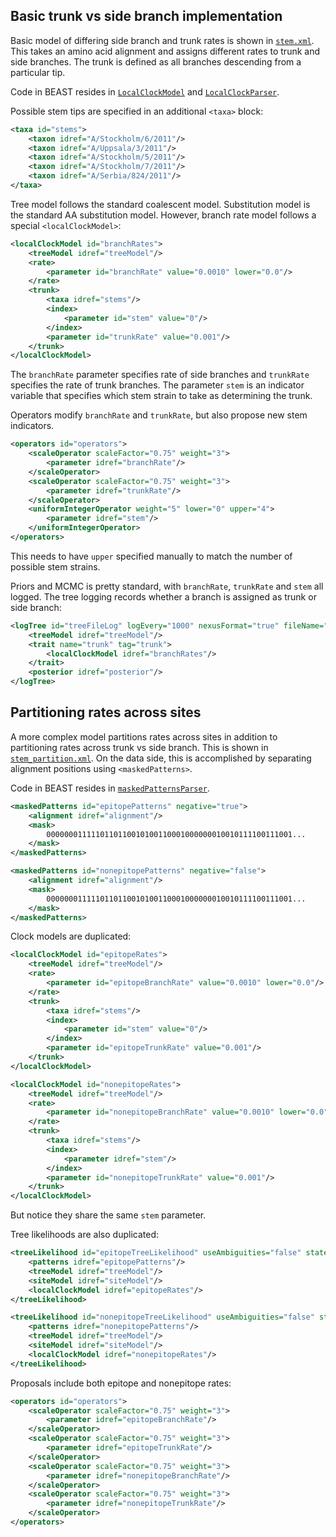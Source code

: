 ## Basic trunk vs side branch implementation

Basic model of differing side branch and trunk rates is shown in [`stem.xml`](https://github.com/trvrb/stem/blob/master/spec/stem.xml).  This takes an amino acid alignment and assigns different rates to trunk and side branches.  The trunk is defined as all branches descending from a particular tip.  

Code in BEAST resides in [`LocalClockModel`](https://code.google.com/p/beast-mcmc/source/browse/trunk/src/dr/evomodel/branchratemodel/LocalClockModel.java) and [`LocalClockParser`](https://code.google.com/p/beast-mcmc/source/browse/trunk/src/dr/evomodelxml/branchratemodel/LocalClockModelParser.java).

Possible stem tips are specified in an additional `<taxa>` block:

```xml
<taxa id="stems">
	<taxon idref="A/Stockholm/6/2011"/>
	<taxon idref="A/Uppsala/3/2011"/>
	<taxon idref="A/Stockholm/5/2011"/>
	<taxon idref="A/Stockholm/7/2011"/>
	<taxon idref="A/Serbia/824/2011"/>		
</taxa>
```

Tree model follows the standard coalescent model.  Substitution model is the standard AA substitution model.  However, branch rate model follows a special `<localClockModel>`:

```xml
<localClockModel id="branchRates">
	<treeModel idref="treeModel"/>
	<rate>
		<parameter id="branchRate" value="0.0010" lower="0.0"/>
	</rate>
	<trunk>
		<taxa idref="stems"/>
		<index>
			<parameter id="stem" value="0"/>
		</index>
		<parameter id="trunkRate" value="0.001"/>
	</trunk>
</localClockModel>
```

The `branchRate` parameter specifies rate of side branches and `trunkRate` specifies the rate of trunk branches.  The parameter `stem` is an indicator variable that specifies which stem strain to take as determining the trunk.

Operators modify `branchRate` and `trunkRate`, but also propose new stem indicators.

```xml
<operators id="operators">
	<scaleOperator scaleFactor="0.75" weight="3">
		<parameter idref="branchRate"/>
	</scaleOperator>
	<scaleOperator scaleFactor="0.75" weight="3">
		<parameter idref="trunkRate"/>
	</scaleOperator>
	<uniformIntegerOperator weight="5" lower="0" upper="4">
		<parameter idref="stem"/>
	</uniformIntegerOperator>	
</operators>	
```

This needs to have `upper` specified manually to match the number of possible stem strains.

Priors and MCMC is pretty standard, with `branchRate`, `trunkRate` and `stem` all logged.  The tree logging records whether a branch is assigned as trunk or side branch:

```xml
<logTree id="treeFileLog" logEvery="1000" nexusFormat="true" fileName="stem.trees" sortTranslationTable="true">
	<treeModel idref="treeModel"/>
	<trait name="trunk" tag="trunk">
		<localClockModel idref="branchRates"/>
	</trait>
	<posterior idref="posterior"/>
</logTree>
```

## Partitioning rates across sites

A more complex model partitions rates across sites in addition to partitioning rates across trunk vs side branch.  This is shown in [`stem_partition.xml`](https://github.com/trvrb/stem/blob/master/spec/stem_partition.xml).  On the data side, this is accomplished by separating alignment positions using `<maskedPatterns>`.

Code in BEAST resides in [`maskedPatternsParser`](https://code.google.com/p/beast-mcmc/source/browse/trunk/src/dr/evoxml/MaskedPatternsParser.java).

```xml
<maskedPatterns id="epitopePatterns" negative="true">
	<alignment idref="alignment"/>
	<mask>
		0000000111110110110010100110001000000010010111100111001...
	</mask>
</maskedPatterns>

<maskedPatterns id="nonepitopePatterns" negative="false">
	<alignment idref="alignment"/>
	<mask>
		0000000111110110110010100110001000000010010111100111001...
	</mask>
</maskedPatterns>   
```

Clock models are duplicated:

```xml
<localClockModel id="epitopeRates">
	<treeModel idref="treeModel"/>
	<rate>
		<parameter id="epitopeBranchRate" value="0.0010" lower="0.0"/>
	</rate>
	<trunk>
		<taxa idref="stems"/>
		<index>
			<parameter id="stem" value="0"/>
		</index>
		<parameter id="epitopeTrunkRate" value="0.001"/>
	</trunk>
</localClockModel>

<localClockModel id="nonepitopeRates">
	<treeModel idref="treeModel"/>
	<rate>
		<parameter id="nonepitopeBranchRate" value="0.0010" lower="0.0"/>
	</rate>
	<trunk>
		<taxa idref="stems"/>
		<index>
			<parameter idref="stem"/>
		</index>
		<parameter id="nonepitopeTrunkRate" value="0.001"/>
	</trunk>
</localClockModel>	
```

But notice they share the same `stem` parameter.

Tree likelihoods are also duplicated:

```xml
<treeLikelihood id="epitopeTreeLikelihood" useAmbiguities="false" stateTagName="states">
	<patterns idref="epitopePatterns"/>
	<treeModel idref="treeModel"/>
	<siteModel idref="siteModel"/>
	<localClockModel idref="epitopeRates"/>
</treeLikelihood>

<treeLikelihood id="nonepitopeTreeLikelihood" useAmbiguities="false" stateTagName="states">
	<patterns idref="nonepitopePatterns"/>
	<treeModel idref="treeModel"/>
	<siteModel idref="siteModel"/>
	<localClockModel idref="nonepitopeRates"/>
</treeLikelihood>	
```

Proposals include both epitope and nonepitope rates:

```xml
<operators id="operators">
	<scaleOperator scaleFactor="0.75" weight="3">
		<parameter idref="epitopeBranchRate"/>
	</scaleOperator>
	<scaleOperator scaleFactor="0.75" weight="3">
		<parameter idref="epitopeTrunkRate"/>
	</scaleOperator>
	<scaleOperator scaleFactor="0.75" weight="3">
		<parameter idref="nonepitopeBranchRate"/>
	</scaleOperator>
	<scaleOperator scaleFactor="0.75" weight="3">
		<parameter idref="nonepitopeTrunkRate"/>
	</scaleOperator>	
</operators>		
```

